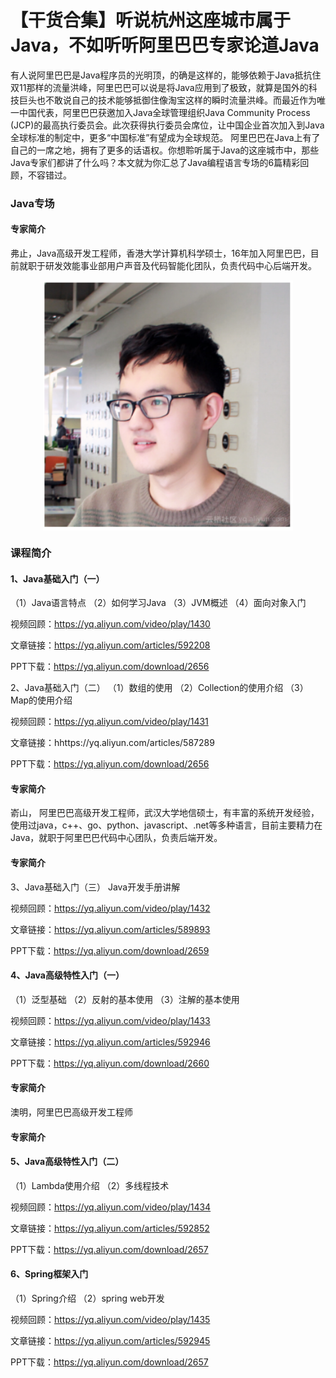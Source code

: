 # 【干货合集】听说杭州这座城市属于Java，不如听听阿里巴巴专家论道Java

有人说阿里巴巴是Java程序员的光明顶，的确是这样的，能够依赖于Java抵抗住双11那样的流量洪峰，阿里巴巴可以说是将Java应用到了极致，就算是国外的科技巨头也不敢说自己的技术能够抵御住像淘宝这样的瞬时流量洪峰。而最近作为唯一中国代表，阿里巴巴获邀加入Java全球管理组织Java Community Process (JCP)的最高执行委员会。此次获得执行委员会席位，让中国企业首次加入到Java全球标准的制定中，更多“中国标准”有望成为全球规范。 阿里巴巴在Java上有了自己的一席之地，拥有了更多的话语权。你想聆听属于Java的这座城市中，那些Java专家们都讲了什么吗？本文就为你汇总了Java编程语言专场的6篇精彩回顾，不容错过。

<h3>Java专场</h3>

<h4>专家简介</h4>


弗止，Java高级开发工程师，香港大学计算机科学硕士，16年加入阿里巴巴，目前就职于研发效能事业部用户声音及代码智能化团队，负责代码中心后端开发。

<div style="text-align:center" align="center">
<img src="/Java course/images/java干货1.png" width="400" height="400" align="center" />
</div>

<h3>课程简介</h3>
<h4>1、Java基础入门（一）</h4>

（1）Java语言特点
（2）如何学习Java
（3）JVM概述
（4）面向对象入门

视频回顾：https://yq.aliyun.com/video/play/1430

文章链接：https://yq.aliyun.com/articles/592208

PPT下载：https://yq.aliyun.com/download/2656



2、Java基础入门（二）
（1）数组的使用
（2）Collection的使用介绍
（3）Map的使用介绍

视频回顾：https://yq.aliyun.com/video/play/1431

文章链接：hhttps://yq.aliyun.com/articles/587289

PPT下载：https://yq.aliyun.com/download/2656


<h4>专家简介</h4>

嵛山， 阿里巴巴高级开发工程师，武汉大学地信硕士，有丰富的系统开发经验，使用过java，c++、go、python、javascript、.net等多种语言，目前主要精力在Java，就职于阿里巴巴代码中心团队，负责后端开发。

<h4>专家简介</h4>

3、Java基础入门（三）
Java开发手册讲解

视频回顾：https://yq.aliyun.com/video/play/1432

文章链接：https://yq.aliyun.com/articles/589893

PPT下载：https://yq.aliyun.com/download/2659


<h4>4、Java高级特性入门（一）</h4>
（1）泛型基础
（2）反射的基本使用
（3）注解的基本使用

视频回顾：https://yq.aliyun.com/video/play/1433

文章链接：https://yq.aliyun.com/articles/592946

PPT下载：https://yq.aliyun.com/download/2660

<h4>专家简介</h4>

澳明，阿里巴巴高级开发工程师

<h4>专家简介</h4>

<h4>5、Java高级特性入门（二）</h4>
（1）Lambda使用介绍
（2）多线程技术

视频回顾：https://yq.aliyun.com/video/play/1434

文章链接：https://yq.aliyun.com/articles/592852

PPT下载：https://yq.aliyun.com/download/2657


<h4>6、Spring框架入门</h4>
（1）Spring介绍
（2）spring web开发

视频回顾：https://yq.aliyun.com/video/play/1435

文章链接：https://yq.aliyun.com/articles/592945

PPT下载：https://yq.aliyun.com/download/2657











